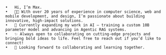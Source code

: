 	•	Hi, I’m Max.
	•	👨‍💻 With over 20 years of experience in computer science, web and mobile development, and design, I’m passionate about building innovative, high-impact solutions.
	•	🤖 Currently expanding my work in AI — training a custom 10B parameter model and advancing in Agentic RAG systems.
	•	✨ Always open to collaborating on cutting-edge projects and bringing bold ideas to life. Feel free to reach out if you’d like to connect!
	•	🚀 Looking forward to collaborating and learning together.
